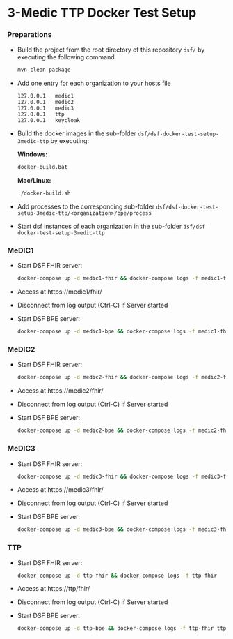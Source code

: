 # 3-Medic TTP Docker Test Setup

### Preparations

* Build the project from the root directory of this repository `dsf/` by executing the following command.

    ```sh
    mvn clean package
    ```

* Add one entry for each organization to your hosts file

    ```
    127.0.0.1	medic1
    127.0.0.1	medic2
    127.0.0.1	medic3
    127.0.0.1	ttp
    127.0.0.1	keycloak
    ```

* Build the docker images in the sub-folder `dsf/dsf-docker-test-setup-3medic-ttp` by executing:

    **Windows:**
    ```sh
    docker-build.bat
    ```

    **Mac/Linux:**
    ```sh
    ./docker-build.sh
    ```

* Add processes to the corresponding sub-folder `dsf/dsf-docker-test-setup-3medic-ttp/<organization>/bpe/process`
* Start dsf instances of each organization in the sub-folder `dsf/dsf-docker-test-setup-3medic-ttp`

### MeDIC1

* Start DSF FHIR server:

    ```sh
    docker-compose up -d medic1-fhir && docker-compose logs -f medic1-fhir
    ```

* Access at https://medic1/fhir/
* Disconnect from log output (Ctrl-C) if Server started
* Start DSF BPE server:

    ```sh
    docker-compose up -d medic1-bpe && docker-compose logs -f medic1-fhir medic1-bpe
    ```

### MeDIC2

* Start DSF FHIR server:

    ```sh
    docker-compose up -d medic2-fhir && docker-compose logs -f medic2-fhir
    ```

* Access at https://medic2/fhir/
* Disconnect from log output (Ctrl-C) if Server started
* Start DSF BPE server:

    ```sh
    docker-compose up -d medic2-bpe && docker-compose logs -f medic2-fhir medic2-bpe
    ```

### MeDIC3

* Start DSF FHIR server:

    ```sh
    docker-compose up -d medic3-fhir && docker-compose logs -f medic3-fhir
    ```

* Access at https://medic3/fhir/
* Disconnect from log output (Ctrl-C) if Server started
* Start DSF BPE server:

    ```sh
    docker-compose up -d medic3-bpe && docker-compose logs -f medic3-fhir medic3-bpe
    ```

### TTP

* Start DSF FHIR server:

    ```sh
    docker-compose up -d ttp-fhir && docker-compose logs -f ttp-fhir
    ```

* Access at https://ttp/fhir/
* Disconnect from log output (Ctrl-C) if Server started
* Start DSF BPE server:

    ```sh
    docker-compose up -d ttp-bpe && docker-compose logs -f ttp-fhir ttp-bpe
    ```